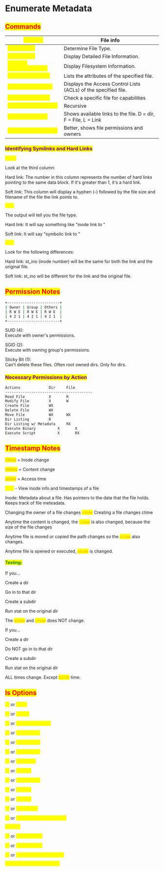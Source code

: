 # Enumerate Metadata

## <mark style="color:red;">Commands</mark>

| <mark style="color:yellow;">`ls -lisa`</mark>                 | File info                                                       |
| ------------------------------------------------------------- | --------------------------------------------------------------- |
| <mark style="color:yellow;">`file [file]`</mark>              | Determine File Type.                                            |
| <mark style="color:yellow;">`stat [file]`</mark>              | Display Detailed File Information.                              |
| <mark style="color:yellow;">`statvfs [directory_path]`</mark> | Display Filesystem Information.                                 |
| <mark style="color:yellow;">`lsattr [filename]`</mark>        | Lists the attributes of the specified file.                     |
| <mark style="color:yellow;">`getfacl [filename]`</mark>       | Displays the Access Control Lists (ACLs) of the specified file. |
| <mark style="color:yellow;">`getcap [filepath]`</mark>        | Check a specific file for capabilities                          |
| <mark style="color:yellow;">`getcap -r [filepath]`</mark>     | Recursive                                                       |
| <mark style="color:yellow;">`namei /sbin/init`</mark>         | Shows available links to the file. D = dir, F = File, L = Link  |
| <mark style="color:yellow;">`namei -mo /sbin/init`</mark>     | Better, shows file permissions and owners                       |

### <mark style="color:purple;">Identifying Symlinks and Hard Links</mark>

<mark style="color:yellow;">`ls -l`</mark>

Look at the third column:

Hard link: The number in this column represents the number of hard links pointing to the same data block. If it's greater than 1, it's a hard link.

Soft link: This column will display a hyphen (-) followed by the file size and filename of the file the link points to.

<mark style="color:yellow;">`file`</mark>

The output will tell you the file type.

Hard link: It will say something like "inode link to "

Soft link: It will say "symbolic link to "

<mark style="color:yellow;">`stat`</mark>

Look for the following differences:

Hard link: st\_ino (inode number) will be the same for both the link and the original file.

Soft link: st\_ino will be different for the link and the original file.



## <mark style="color:red;">Permission Notes</mark>

```bash
+------------------------+
| Owner	| Group | Others |
| R W E	| R W E | R W E	 |
| 4 2 1	| 4 2 1 | 4 2 1	 |
+------------------------+
```

SUID (4): \
Execute with owner's permissions.

SGID (2):\
Execute with owning group's permissions.

Sticky Bit (1): \
Can't delete these files. Often root owned dirs. Only for dirs.



### <mark style="color:purple;">Necessary Permissions by Action</mark>

```bash
Actions			    Dir	    File
----------------------------------------
Read File		    X	    R
Modify File		    X	    W
Create File		    WX	
Delete File		    WX	
Move File		    WX	    WX
Dir Listing		    R	
Dir Listing w/ Metadata	    RX
Execute Binary		    X	    X
Execute Script		    X	    RX
```



## <mark style="color:red;">Timestamp Notes</mark>

<mark style="color:orange;">ctime</mark> = Inode change

<mark style="color:orange;">mtime</mark> = Content change

<mark style="color:orange;">atime</mark> = Access time

<mark style="color:yellow;">`stat`</mark> - View inode info and timestamps of a file

Inode: Metadata about a file. Has pointers to the data that the file holds. Keeps track of file meteadata.&#x20;

Changing the owner of a file changes <mark style="color:orange;">`ctime`</mark> Creating a file changes ctime

Anytime the content is changed, the <mark style="color:orange;">`ctime`</mark> is also changed, because the size of the file changes

Anytime file is moved or copied the path changes so the <mark style="color:orange;">`ctime`</mark> also changes.

Anytime file is opened or executed, <mark style="color:orange;">`atime`</mark> is changed.



#### <mark style="color:green;">Testing:</mark>



If you...

Create a dir

Go in to that dir

Create a subdir

Run stat on the original dir

The <mark style="color:orange;">`atime`</mark> and <mark style="color:orange;">`ctime`</mark> does NOT change.



If you...

Create a dir

Do NOT go in to that dir

Create a subdir

Run stat on the original dir

ALL times change. Except <mark style="color:orange;">`birth`</mark> time.



## <mark style="color:red;">ls Options</mark>

<mark style="color:yellow;">`-a`</mark> or <mark style="color:yellow;">`--all`</mark>

<mark style="color:yellow;">`-l`</mark> or <mark style="color:yellow;">`--long`</mark>

<mark style="color:yellow;">`-h`</mark> or <mark style="color:yellow;">`--human-readable`</mark>

<mark style="color:yellow;">`-R`</mark> or <mark style="color:yellow;">`--recursive`</mark>

<mark style="color:yellow;">`-t`</mark> or <mark style="color:yellow;">`--sort=time`</mark>

<mark style="color:yellow;">`-S`</mark> or <mark style="color:yellow;">`--sort=size`</mark>

<mark style="color:yellow;">`-r`</mark> or <mark style="color:yellow;">`--reverse`</mark>

<mark style="color:yellow;">`-i`</mark> or <mark style="color:yellow;">`--inode`</mark>

<mark style="color:yellow;">`-d`</mark> or <mark style="color:yellow;">`--directory`</mark>

<mark style="color:yellow;">`-g`</mark> or <mark style="color:yellow;">`--group`</mark>

<mark style="color:yellow;">`-o`</mark> or <mark style="color:yellow;">`--owner`</mark>

<mark style="color:yellow;">`-F`</mark> or <mark style="color:yellow;">`--classify`</mark>

<mark style="color:yellow;">`-p`</mark> or <mark style="color:yellow;">`--indicator-style=slash`</mark>

<mark style="color:yellow;">`--color`</mark>

<mark style="color:yellow;">`-c`</mark> or <mark style="color:yellow;">`--time=ctime`</mark>

<mark style="color:yellow;">`-u`</mark> or <mark style="color:yellow;">`--time=atime`</mark>

<mark style="color:yellow;">`-1`</mark> or <mark style="color:yellow;">`--format=single-column`</mark>

<mark style="color:yellow;">`--group-directories-first`</mark>
